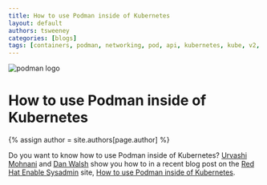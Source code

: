 ```yaml
---
title: How to use Podman inside of Kubernetes 
layout: default
authors: tsweeney  
categories: [blogs]
tags: [containers, podman, networking, pod, api, kubernetes, kube, v2, hpc, windows, mac, kubernetes]
---
```

![podman logo](https://podman.io/images/podman.svg)

# How to use Podman inside of Kubernetes
{% assign author = site.authors[page.author] %}

Do you want to know how to use Podman inside of Kubernetes?  [Urvashi Mohnani](https://twitter.com/umohnani8) and [Dan Walsh](https://twitter.com/rhatdan) show you how to in a recent blog post on the [Red Hat Enable Sysadmin](https://www.redhat.com/sysadmin/) site, [How to use Podman inside of Kubernetes](https://www.redhat.com/sysadmin/podman-inside-kubernetes).

